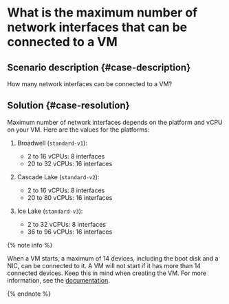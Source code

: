 # What is the maximum number of network interfaces that can be connected to a VM



## Scenario description {#case-description}

How many network interfaces can be connected to a VM?

## Solution {#case-resolution}

Maximum number of network interfaces depends on the platform and vCPU on your VM. Here are the values for the platforms:

1. Broadwell (`standard-v1`):
   * 2 to 16 vCPUs: 8 interfaces
   * 20 to 32 vCPUs: 16 interfaces

2. Cascade Lake (`standard-v2`):
   * 2 to 16 vCPUs: 8 interfaces
   * 20 to 80 vCPUs: 16 interfaces

3. Ice Lake (`standard-v3`):
   * 2 to 32 vCPUs: 8 interfaces 
   * 36 to 96 vCPUs: 16 interfaces

{% note info %}

When a VM starts, a maximum of 14 devices, including the boot disk and a NIC, can be connected to it. A VM will not start if it has more than 14 connected devices. Keep this in mind when creating the VM.
For more information, see the [documentation](../../../compute/concepts/limits#compute-limits-vm).

{% endnote %}

